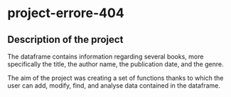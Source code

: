 # project-errore-404

## Description of the project
The dataframe contains information regarding several books, more specifically the title, the author name, the publication date, and the genre.

The aim of the project was creating a set of functions thanks to which the user can add, modify, find, and analyse data contained in the dataframe.

